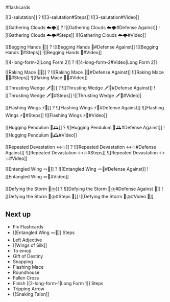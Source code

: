 #flashcards

[[3-salutation]]
?
![[3-salutation#Steps]]
![[3-salutation#Video]]
<!--SR:!2025-08-05,79,248-->

[[Gathering Clouds ☁️🌩️]]
?
![[Gathering Clouds ☁️🌩️#Defense Against]]
![[Gathering Clouds ☁️🌩️#Steps]]
![[Gathering Clouds ☁️🌩️#Video]]
<!--SR:!2025-06-10,23,188-->

[[Begging Hands 🤲]]
?
![[Begging Hands 🤲#Defense Against]]
![[Begging Hands 🤲#Steps]]
![[Begging Hands 🤲#Video]]
<!--SR:!2025-05-31,10,188-->

[[4-long-form-2|Long Form 2]]
?
![[4-long-form-2#Video|Long Form 2]]
<!--SR:!2025-05-24,6,188-->

[[Raking Mace 🧹✊]]
?
![[Raking Mace 🧹✊#Defense Against]]
![[Raking Mace 🧹✊#Steps]]
![[Raking Mace 🧹✊#Video]]
<!--SR:!2025-05-27,9,208-->

[[Thrusting Wedge 🗡️🔼]]
?
![[Thrusting Wedge 🗡️🔼#Defense Against]]
![[Thrusting Wedge 🗡️🔼#Steps]]
![[Thrusting Wedge 🗡️🔼#Video]]
<!--SR:!2025-07-13,56,225-->

[[Flashing Wings ⚡🪽]]
?
![[Flashing Wings ⚡🪽#Defense Against]]
![[Flashing Wings ⚡🪽#Steps]]
![[Flashing Wings ⚡🪽#Video]]
<!--SR:!2025-06-01,7,185-->

[[Hugging Pendulum 🤗🕰️]]
?
![[Hugging Pendulum 🤗🕰️#Defense Against]]
![[Hugging Pendulum 🤗🕰️#Video]]
<!--SR:!2025-05-26,8,205-->

[[Repeated Devastation ↔️💥]]
?
![[Repeated Devastation ↔️💥#Defense Against]]
![[Repeated Devastation ↔️💥#Steps]]
![[Repeated Devastation ↔️💥#Video]]
<!--SR:!2025-06-07,13,165-->

[[Entangled Wing 🪢🪽]]
?
![[Entangled Wing 🪢🪽#Defense Against]]
![[Entangled Wing 🪢🪽#Video]]
<!--SR:!2025-05-29,7,166-->

[[Defying the Storm 🚧⛈️]]
?
![[Defying the Storm 🚧⛈️#Defense Against 🤺]]
![[Defying the Storm 🚧⛈️#Steps 👣]]
![[Defying the Storm 🚧⛈️#Video 🎥]]
<!--SR:!2025-06-03,9,145-->

## Next up

- Fix Flashcards
- [[Entangled Wing 🪢🪽]] Steps
- Left Adjective
- [[Wings of Silk]]
- To emoji
- Gift of Destiny
- Snapping
- Flashing Mace
- Roundhouse
- Fallen Cross
- Finish [[2-long-form-1|Long Form 1]] Steps
- Tripping Arrow
- [[Snaking Talon]]
